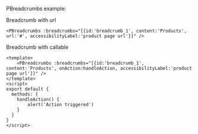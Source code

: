 PBreadcrumbs example:

Breadcrumb with url
```vue
<PBreadcrumbs :breadcrumbs="[{id:'breadcrumb_1', content:'Products', url:'#', accessibilityLabel:'product page url'}]" />
```

Breadcrumb with callable
```vue
<template>
    <PBreadcrumbs :breadcrumbs="[{id:'breadcrumb_1', content:'Products', onAction:handleAction, accessibilityLabel:'product page url'}]" />
</template>
<script>
export default {
  methods: {
    handleAction() {
        alert('Action triggered')
    }
  }
}
</script>
```
